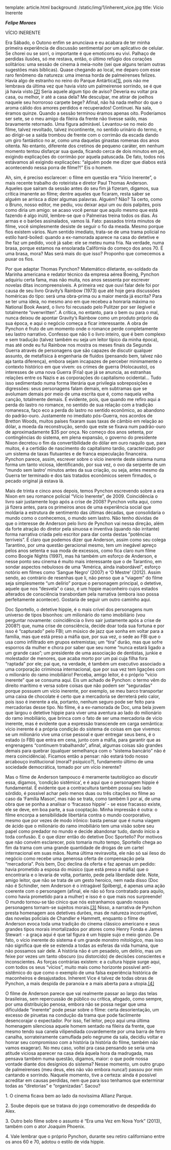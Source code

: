 template: article.html
background: /static/img/1/inherent_vice.jpg
title: Vício Inerente

___Felipe Moraes___

VÍCIO INERENTE

Era Sábado, o Outono enfim se anunciava e eu acabara de ter minha primeira experiência de discussão sentimental por um aplicativo de celular. Se chorei ou se sorri, o importante é que emoticons eu vivi. Palhaço de perdidas ilusões, só me restava, então, o último refúgio dos corações solitários: uma sessão de cinema à meia-noite (sei que alguns teriam outras sugestões mais bíblicas). Quase chegando ao local, me deparo com esse raro fenômeno da natureza: uma imensa horda de palmeirenses felizes. Havia algo de estranho no reino do Parque Antártica[[1]](#1), pois não me lembrava da última vez que havia visto um palmeirense sorrindo, se é que já havia visto.[[2]](#2) Seria aquele algum tipo de aviso? Deveria eu voltar pra casa, ou melhor, ir até a casa dela? Me desculpar, me atirar de joelhos naquele seu horroroso carpete bege? Afinal, não há nada melhor do que o aroma cálido dos amores perdidos e recuperados! Continuei. Na sala, éramos quinze. Quando a sessão terminou éramos apenas oito. Poderíamos ser sete, se o meu amigo da fileira da frente não tivesse saído, mas bravamente retornado. Uma figura admirável. Levantou-se no meio do filme, talvez revoltado, talvez incontinente, no sentido urinário do termo, e ao dirigir-se a saída trombou de frente com o corrimão da escada dando um giro fantástico no ar, como uma daquelas ginastas romenas dos anos oitenta. No entanto, diferente dos cretinos de pequeno caráter, em nenhum momento tentou disfarçar sua queda, ficando cerca de dois minutos em pé, exigindo explicações do corrimão por aquela patuscada. De fato, todos nós estávamos ali exigindo explicações: “alguém pode me dizer que diabos está acontecendo nessa porra de filme?!” Eis o homem.

Ah, sim, é preciso esclarecer: o filme em questão era “Vício Inerente”, o mais recente trabalho do roteirista e diretor Paul Thomas Anderson. Aqueles que saíram da sessão antes do seu fim já fizeram, digamos, sua crítica imanente ao filme; dentre aqueles que ficaram, resta saber se alguém se arrisca a dizer algumas palavras. Alguém? Não? Tá certo, como o Bruno, nosso editor, me pediu, vou deixar aqui um ou dois palpites, pois como diria um amigo: se acaso você pensar que aquilo mesmo que está fazendo é algo inútil, lembre-se que o Palmeiras treina todos os dias. Às armas e o barões assinalados, vamos lá. Fato: passados trinta minutos de filme, você simplesmente desiste de seguir o fio da meada. Mesmo porque fios existem vários. Num sentido imediato, trata-se de uma trama policial no estilo hard-boiled: quando a ex-namorada aparece na casa do detetive e lhe faz um pedido, você já sabe: ele se meteu numa fria. Na verdade, numa brasa, porque estamos na ensolarada Califórnia do começo dos anos 70. É uma brasa, mora? Mas será mais do que isso? Proponho que comecemos a puxar os fios.

Por que adaptar Thomas Pynchon? Matemático diletante, ex-soldado da Marinha americana e redator técnico da empresa aérea Boeing, Pynchon adquiriu certa fama, mas não muita, nos anos sessenta por escrever novelas ditas incompreensíveis. A primeira vez que ouvi falar dele foi por causa de seu livro Gravity’s Rainbow (1973) que até hoje gera discussões homéricas do tipo: será uma obra-prima ou a maior merda já escrita? Para se ter uma ideia, no mesmo ano em que recebeu a honraria máxima no National Book Award, o livro foi recusado pelo Pulitzer por ser ilegível e totalmente “overwritten”. A crítica, no entanto, para o bem ou para o mal, nunca deixou de apontar Gravity’s Rainbow como um produto próprio da sua época, e aqui o negócio começa a ficar interessante. A obra de Pynchon é fruto de um momento onde o romance perde completamente seu lastro narrativo. Confesso que não li o livro inteiro, que é bem complexo e sem tradução (talvez também eu seja um leitor típico da minha época), mas até onde eu fui Rainbow nos mostra os meses finais da Segunda Guerra através de personagens que são capazes de discutir qualquer assunto, de metafísica à engenharia de fluidos (pensando bem, talvez não aja tanta diferença), embora sejam incapazes de perceber minimamente o contexto histórico em que vivem: os crimes de guerra (Holocausto), os interesses de uma nova Guerra (Fria) que já se anuncia, as estranhas relações entre os Nazis e as corporações do capitalismo ocidental... Tudo isso sedimentado numa forma literária que privilegia sobreposições e digressões: seus personagens falam demais, em subtramas que se avolumam demais por meio de uma escrita que é, como naquela velha canção, totalmente demais. É evidente, pois, que quando me refiro aqui a perda do lastro no romance, no sentido de sua relação com a tradição romanesca, faço eco a perda do lastro no sentido econômico, ao abandono do padrão-ouro. Justamente no imediato pós-Guerra, nos acordos de Bretton Woods, muitos países fixaram suas taxas de câmbio em relação ao dólar, a moeda da reconstrução, sendo que este se fixava num padrão-ouro de aproximadamente $35 por onça. No começo dos anos setenta, por contingências do sistema, em plena expansão, o governo do presidente Nixon decretou o fim da convertibilidade do dólar em ouro naquilo que, para muitos, é a certidão de nascimento do capitalismo tardio, caracterizado por um sistema de taxas flutuantes e de franca especulação financeira. Pynchon parece, assim, escrever sobre o vício inerente deste sistema numa forma um tanto viciosa, identificando, por sua vez, o ovo da serpente de um “mundo sem lastro’ minutos antes da sua criação, ou seja, antes mesmo da Guerra ter terminado e dos tais tratados econômicos serem firmados, o pecado original já estava lá.

Mais de trinta e cinco anos depois, temos Pynchon escrevendo sobre a era Nixon em seu romance policial “Vício Inerente”, de 2009. Coincidência o livro sair justamente logo após a crise de 2008? Pynchon volta aqui, como já fizera antes, para os primeiros anos de uma experiência social que moldaria a estrutura de sentimento das últimas décadas, que consolidaria o mundo como o conhecemos, o mundo sem lastro. Não tenho dúvidas de que o interesse de Anderson pelo livro de Pynchon vai nessa direção, além da forte atração do diretor pela sinuosa e inventiva (quando não irritante) forma narrativa criada pelo escritor para dar conta destas “potências terríveis”. É claro que podemos dizer que Anderson, assim como seu colega Tarantino, por uma questão geracional mesmo, tem um inegável apreço pelos anos setenta e sua moda de excessos, como fica claro num filme como Boogie Nights (1997), mas há também um esforço de Anderson, e nesse ponto seu cinema é muito mais interessante que o de Tarantino, em sondar aspectos nebulosos de uma “América, ainda inabordável”, esforço notório em filmes como ‘Sangue Negro’ (2007) e ‘O Mestre’ (2012). Assim sendo, ao contrário de resenhas que li, não penso que a “viagem” do filme seja simplesmente “um delírio” porque o personagem principal, o detetive, aquele que nos “desvela” o caso, é um hippie maconheiro cujos estados alterados de consciência transbordam pela narrativa (embora isso possa perfeitamente acontecer). Gostaria de seguir um outro caminho aqui.

Doc Sportello, o detetive hippie, é o mais crível dos personagens num universo de tipos bisonhos: um milionário do ramo imobiliário (vou perguntar novamente: coincidência o livro sair justamente após a crise de 2008?) que, numa crise de consciência, decide doar toda sua fortuna e por isso é “capturado” pelo FBI; um músico de jazz que sonha em voltar para a família, mas que está preso a máfia que, por sua vez, o sede ao FBI que o usa como infiltrado em grupos extremistas; um “tira” durão, mas que sofre esporros da mulher e chora por saber que seu nome “nunca estará ligado a um grande caso”; um presidente de uma associação de dentistas, junkie e molestador de menores, que acaba morto por um pai cuja filha fora “raptada” por ele; pai que, na verdade, é também um executivo associado a uma corporação criminosa internacional, que por sua vez tem ligações com o milionário do ramo imobiliário! Perceba, amigo leitor, é o próprio “vício inerente” que se consuma aqui. Eis um achado de Pynchon: o termo vêm do direito marítimo e versa sobre coisas que não podem ser “seguradas” porque possuem um vício inerente, por exemplo, se meu barco transportar uma caixa de chocolate é certo que a mercadoria se derreterá pelo calor, pois isso é inerente a ela, portanto, nenhum seguro pode ser feito para mercadorias desse tipo. No filme, é a ex-namorada de Doc, uma bela jovem que largou o detetive hippie para viver uma aventura ao lado do milionário do ramo imobiliário, que brinca com o fato de ser uma mercadoria de vício inerente, mas é evidente que a expressão transcende em carga semântica: vício inerente é a própria condição do sistema de coisas em que vivemos: se um milionário vive uma crise pessoal e quer entregar seus bens, é o estado (o FBI) que entra em cena, junto com a máfia, para garantir que as engrenagens “continuem trabalhando”, afinal, algumas coisas são grandes demais para quebrar (qualquer semelhança com o “sistema bancário” não é mera coincidência). Ficamos então a pensar: não estará todo nosso arcabouço institucional (moral? psíquico?), fundamento último de uma sociedade democrática, tomado por um vício inerente?

Mas o filme de Anderson tampouco é meramente tautológico ao discutir essa, digamos, ‘condição sistêmica’, e é aqui que o personagem hippie é fundamental. É evidente que a contracultura também possui seu lado sórdido, é possível achar pelo menos duas ou três citações no filme ao caso da ‘Família Mason’, mas não se trata, como também li por aí, de uma obra que se ponha a analisar o ‘fracasso hippie’ - se esse fracasso existe, ele se deve, em boa parte, a sua cooptação. Minha impressão é outra: o filme encorpa a sensibilidade libertária contra o mundo coorporativo, mesmo que por vezes de modo irônico: basta pensar que é numa viagem de ácido que o milionário do ramo imobiliário tem uma visão sobre seu papel como predador no mundo e decide abandonar tudo, dando início a toda confusão. E o que dizer então do detetive Doc Sportello? Por motivos que não convém esclarecer, pois tomaria muito tempo, Sportello chega ao fim da trama com uma grande quantidade de drogas de um cartel internacional em suas mãos. Numa última reviravolta, ele não só sai ileso do negócio como recebe uma generosa oferta de compensação pela “mercadoria”. Pois bem, Doc declina da oferta e faz apenas um pedido: havia prometido a esposa do músico (que está preso a máfia) que o encontraria e o levaria de volta, portanto, pede pela liberdade dele. Note, amigo leitor, que não se trata de um gesto heroico, nem nada disso (Doc não é Schindler, nem Anderson é o intragável Spilberg), é apenas uma ação coerente com o personagem (afinal, ele não só fora contratado para aquilo, como havia prometido para a mulher) e isso é o que mais nos surpreende! O mundo tornou-se tão cínico que nós estranhamos quando nossos personagens tornam-se sujeitos morais.[[3]](#3) Nisso, a narrativa de Pynchon presta homenagem aos detetives durões, mas de natureza incorruptível, das novelas policiais de Chandler e Hammett, enquanto o filme de Anderson evoca toda uma tradição do cinema clássico americano e seus grandes tipos morais imortalizados por atores como Henry Fonda e James Stewart - a graça aqui é que tal figura é um hippie sujo e meio gonzo. De fato, o vício inerente do sistema é um grande monstro mitológico, mas isso não significa que ele se estenda a todas as esferas da vida humana, que não possamos sair dele. A história não é um pesadelo, um delírio, mas um feixe por vezes um tanto obscuro (ou distorcido) de decisões conscientes e inconscientes. As forças contrárias existem: e a cultura hippie surge aqui, com todos os seus “vícios”, muito mais como horizonte possível anti-sistêmico do que como o exemplo de uma falsa experiência histórica de maconheiros e desajustados. Inherent Vice é talvez de todas obras de Pynchon, a mais despida de paranoia e a mais aberta para a utopia.[[4]](#4)

O filme de Anderson parece que vai realmente passar ao largo das telas brasileiras, sem repercussão de público ou crítica, afogado, como sempre, por uma distribuição penosa, embora não se possa negar que uma dificuldade “inerente” pode pesar sobre o filme: certa desorientação, um excesso de piruetas na condução da trama que pode facilmente desencorajar o expectador. Por isso, fiel leitor, peço aqui uma última homenagem silenciosa aquele homem sentado na fileira da frente, que mesmo tendo sua canela vilipendiada covardemente por uma barra de ferro canalha, sorrateiramente camuflada pelo negrume da sala, decidiu voltar e honrar seu compromisso com a história (a história do filme, também não vamos exagerar). No meu caso, voltei pra casa pensando se seria uma atitude viciosa aparecer na casa dela àquela hora da madrugada, mas pensava também numa questão, digamos, maior: o que pode nossa vontade diante dos desígnios do sistema? Nesse momento, um outro grupo de palmeirenses (meu deus, eles não vão embora nunca!) passou por mim cantando e sorrindo. Naquele momento, tive a certeza: ainda é possível acreditar em causas perdidas, nem que para isso tenhamos que exterminar todas as “diretorias” e “organizadas”. Sacou?

<a name="1"> 1. O cinema ficava bem ao lado da novíssima Allianz Parque.</a>

<a name="2"> 2. Soube depois que se tratava do jogo comemorativo de despedida do Alex.</a>

<a name="3"> 3. Outro belo filme sobre o assunto é “Era uma Vez em Nova York” (2013), também com o ator Joaquim Phoenix.</a>

<a name="4"> 4. Vale lembrar que o próprio Pynchon, durante seu retiro californiano entre os anos 60 e 70, adotou o estilo de vida hippie.</a>
	
